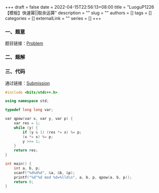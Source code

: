 +++ 
draft = false
date = 2022-04-15T22:56:13+08:00
title = "LuoguP1226 【模板】快速幂||取余运算"
description = ""
slug = ""
authors = []
tags = []
categories = []
externalLink = ""
series = []
+++

### 一、题意

题目链接：[Problem](https://www.luogu.com.cn/problem/P1226)

### 二、题解

### 三、代码

通过链接：[Submission](https://www.luogu.com.cn/record/73962566)

```cpp
#include <bits/stdc++.h>

using namespace std;

typedef long long var;

var qpow(var x, var y, var p) {
	var res = 1;
	while (y) {
		if (y & 1) (res *= x) %= p;
		(x *= x) %= p;
		y >>= 1;
	}
	return res;
}

int main() {
	int a, b, p;
	scanf("%d%d%d", &a, &b, &p);
	printf("%d^%d mod %d=%lld\n", a, b, p, qpow(a, b, p));
	return 0;
}
```
